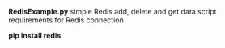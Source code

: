 <b>RedisExample.py</b> simple Redis add, delete and get data script<br/>
requirements for Redis connection 

<b>pip install redis</b>